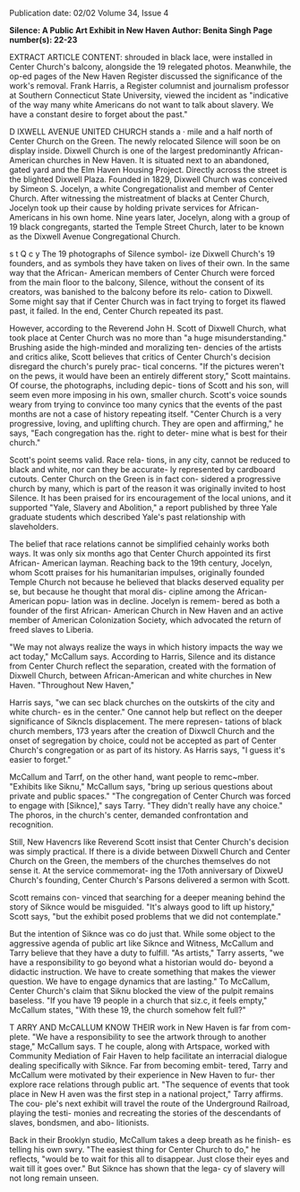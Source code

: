Publication date: 02/02
Volume 34, Issue 4

**Silence: A Public Art Exhibit in New Haven**
**Author: Benita Singh**
**Page number(s): 22-23**

EXTRACT ARTICLE CONTENT:
shrouded in black lace, were installed in 
Center Church's balcony, alongside the 19 
relegated photos. Meanwhile, the op-ed 
pages of the New Haven Register discussed 
the significance of the work's removal. 
Frank Harris, a Register columnist and 
journalism 
professor 
at 
Southern 
Connecticut State University, viewed the 
incident as "indicative of the way many 
white Americans do not want to talk about 
slavery. We have a constant desire to forget 
about the past." 


D 
lXWELL AVENUE UNITED CHURCH 
stands a · mile and a half north of 
Center Church on the Green. The newly 
relocated Silence will soon be on display 
inside. 
Dixwell Church is one of the largest 
predominantly African-American churches 
in New Haven. It is situated next to an 
abandoned, gated yard and the Elm Haven 
Housing Project. Directly across the street 
is the blighted Dixwell Plaza. Founded in 
1829, Dixwell Church was conceived by 
Simeon 
S. 
Jocelyn, 
a 
white 
Congregationalist and member of Center 
Church. After witnessing the mistreatment 
of blacks at Center Church, Jocelyn took 
up their cause by holding private services 
for African-Americans in his own home. 
Nine years later, Jocelyn, along with a 
group of 19 black congregants, started the 
Temple Street Church, later to be known as 
the 
Dixwell 
Avenue 
Congregational 
Church. 


s 
t 
Q c y 
The 19 photographs of Silence symbol-
ize Dixwell Church's 19 founders, and as 
symbols they have taken on lives of their 
own. In the same way that the African-
American members of Center Church were 
forced from the main floor to the balcony, 
Silence, without the consent of its creators, 
was banished to the balcony before its relo-
cation to Dixwell. Some might say that if 
Center Church was in fact trying to forget 
its flawed past, it failed. In the end, Center 
Church repeated its past. 


However, according to the Reverend 
John H. Scott of Dixwell Church, what 
took place at Center Church was no more 
than "a huge misunderstanding." Brushing 
aside the high-minded and moralizing ten-
dencies of the artists and critics alike, Scott 
believes that critics of Center Church's 
decision disregard the church's purely prac-
tical concerns. "If the pictures weren't on 
the pews, it would have been an entirely 
different story," Scott maintains. Of 
course, the photographs, including depic-
tions of Scott and his son, will seem even 
more imposing in his own, smaller church. 
Scott's voice sounds weary from trying to 
convince too many cynics that the events of 
the past months are not a case of history 
repeating itself. "Center Church is a very 
progressive, loving, and uplifting church. 
They are open and affirming," he says, 
"Each congregation has the. right to deter-
mine what is best for their church." 


Scott's point seems valid. Race rela-
tions, in any city, cannot be reduced to 
black and white, nor can they be accurate-
ly represented by cardboard cutouts. 
Center Church on the Green is in fact con-
sidered a progressive church by many, 
which is part of the reason it was originally 
invited to host Silence. It has been praised 
for irs encouragement of the local unions, 
and it supported "Yale, Slavery and 
Abolition," a report published by three Yale 
graduate students which described Yale's 
past relationship with slaveholders. 


The belief that race relations cannot 
be simplified cehainly works both ways. It 
was only six months ago that Center 
Church appointed its first African-
American layman. Reaching back to the 
19th century, Jocelyn, whom Scott praises 
for his humanitarian impulses, originally 
founded Temple Church not because he 
believed that blacks deserved equality per 
se, but because he thought that moral dis-
cipline among the African-American popu-
lation was in decline. Jocelyn is remem-
bered as both a founder of the first African-
American Church in New Haven and an 
active 
member 
of 
American 
Colonization Society, which advocated the 
return of freed slaves to Liberia. 


"We may not always realize the ways 
in which history impacts the way we act 
today," McCallum says. According to 
Harris, Silence and its distance from Center 
Church reflect the separation, created with 
the formation of Dixwell Church, between 
African-American and white churches in 
New Haven. "Throughout New Haven," 


Harris says, "we can sec black churches on 
the outskirts of the city and white church-
es in the center." One cannot help but 
reflect on the deeper significance of 
Sikncls displacement. The mere represen-
tations of black church members, 173 years 
after the creation of Dixwcll Church and 
the onset of segregation by choice, could 
not be accepted as part of Center Church's 
congregation or as part of its history. As 
Harris says, "I guess it's easier to forget." 


McCallum and Tarrf, on the other 
hand, want people to remc~mber. "Exhibits 
like Siknu," McCallum says, "bring up 
serious questions about private and public 
spaces." "The congregation of Center 
Church was forced to engage with 
[Siknce]," says Tarry. "They didn't really 
have any choice." The phoros, in the 
church's center, demanded confrontation 
and recognition. 


Still, New Havencrs like Reverend 
Scott insist that Center Church's decision 
was simply practical. If there is a divide 
between Dixwell Church and Center 
Church on the Green, the 
members of the churches 
themselves do not sense it. 
At the service commemorat-
ing the 17oth anniversary of 
DixweU Church's founding, 
Center Church's Parsons 
delivered a sermon with 
Scott. 


Scott remains con-
vinced that searching for a 
deeper meaning behind the 
story of Siknce would be 
misguided. "It's always good 
to lift up history," Scott 
says, "but the exhibit posed 
problems that we did not 
contemplate." 


But the intention of 
Siknce was co do just that. 
While some object to the 
aggressive agenda of public 
art like Siknce and Witness, 
McCallum 
and 
Tarry 
believe that they have a duty 
to fulfill. "As artists," Tarry 
asserts, "we have a responsibility to go 
beyond what a historian would do-
beyond a didactic instruction. We have to 
create something that makes the viewer 
question. We have to engage dynamics that 
are lasting." To McCallum, Center 
Church's claim that Siknu blocked the 
view of the pulpit remains baseless. "If you 
have 19 people in a church that siz.c, it feels 
empty," McCallum states, "With these 19, 
the church somehow felt full?" 


T 
ARRY AND McCALLUM KNOW THEIR 
work in New Haven is far from com-
plete. "We have a responsibility to see the 
artwork through 
to another stage," 
McCallum says. T he couple, along with 
Artspace, 
worked 
with 
Community 
Mediation of Fair Haven to help facilitate 
an interracial dialogue dealing specifically 
with Siknce. Far from becoming embit-
tered, Tarry and McCallum were motivated 
by their experience in New Haven to fur-
ther explore race relations through public 
art. "The sequence of events that took 
place in New H aven was the first step in a 
national project," Tarry affirms. The cou-
ple's next exhibit will travel the route of the 
Underground Railroad, playing the testi-
monies and recreating the stories of the 
descendants of slaves, bondsmen, and abo-
litionists. 


Back in their Brooklyn studio, 
McCallum takes a deep breath as he finish-
es telling his own swry. "The easiest thing 
for Center Church to do," he reflects, 
"would be to wait for this all to disappear. 
Just close their eyes and wait till it goes 
over." But Siknce has shown that the lega-
cy of slavery will not long remain unseen.